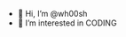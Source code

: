 - 👋 Hi, I’m @wh00sh
- 👀 I’m interested in CODING



<!---
wh00sh/wh00sh is a ✨ special ✨ repository because its `README.md` (this file) appears on your GitHub profile.
You can click the Preview link to take a look at your changes.
--->
